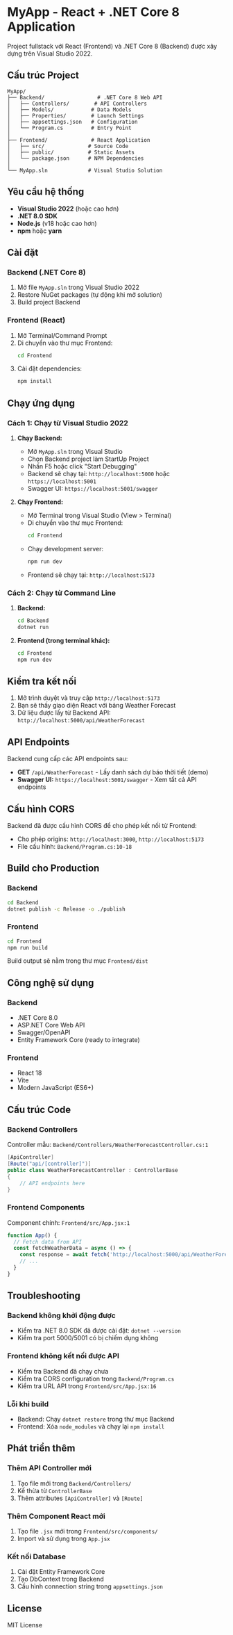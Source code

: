 # MyApp - React + .NET Core 8 Application

Project fullstack với React (Frontend) và .NET Core 8 (Backend) được xây dựng trên Visual Studio 2022.

## Cấu trúc Project

```
MyApp/
├── Backend/                 # .NET Core 8 Web API
│   ├── Controllers/        # API Controllers
│   ├── Models/            # Data Models
│   ├── Properties/        # Launch Settings
│   ├── appsettings.json   # Configuration
│   └── Program.cs         # Entry Point
│
├── Frontend/              # React Application
│   ├── src/              # Source Code
│   ├── public/           # Static Assets
│   └── package.json      # NPM Dependencies
│
└── MyApp.sln             # Visual Studio Solution
```

## Yêu cầu hệ thống

- **Visual Studio 2022** (hoặc cao hơn)
- **.NET 8.0 SDK**
- **Node.js** (v18 hoặc cao hơn)
- **npm** hoặc **yarn**

## Cài đặt

### Backend (.NET Core 8)

1. Mở file `MyApp.sln` trong Visual Studio 2022
2. Restore NuGet packages (tự động khi mở solution)
3. Build project Backend

### Frontend (React)

1. Mở Terminal/Command Prompt
2. Di chuyển vào thư mục Frontend:
   ```bash
   cd Frontend
   ```
3. Cài đặt dependencies:
   ```bash
   npm install
   ```

## Chạy ứng dụng

### Cách 1: Chạy từ Visual Studio 2022

1. **Chạy Backend:**
   - Mở `MyApp.sln` trong Visual Studio
   - Chọn Backend project làm StartUp Project
   - Nhấn F5 hoặc click "Start Debugging"
   - Backend sẽ chạy tại: `http://localhost:5000` hoặc `https://localhost:5001`
   - Swagger UI: `https://localhost:5001/swagger`

2. **Chạy Frontend:**
   - Mở Terminal trong Visual Studio (View > Terminal)
   - Di chuyển vào thư mục Frontend:
     ```bash
     cd Frontend
     ```
   - Chạy development server:
     ```bash
     npm run dev
     ```
   - Frontend sẽ chạy tại: `http://localhost:5173`

### Cách 2: Chạy từ Command Line

1. **Backend:**
   ```bash
   cd Backend
   dotnet run
   ```

2. **Frontend (trong terminal khác):**
   ```bash
   cd Frontend
   npm run dev
   ```

## Kiểm tra kết nối

1. Mở trình duyệt và truy cập `http://localhost:5173`
2. Bạn sẽ thấy giao diện React với bảng Weather Forecast
3. Dữ liệu được lấy từ Backend API: `http://localhost:5000/api/WeatherForecast`

## API Endpoints

Backend cung cấp các API endpoints sau:

- **GET** `/api/WeatherForecast` - Lấy danh sách dự báo thời tiết (demo)
- **Swagger UI:** `https://localhost:5001/swagger` - Xem tất cả API endpoints

## Cấu hình CORS

Backend đã được cấu hình CORS để cho phép kết nối từ Frontend:
- Cho phép origins: `http://localhost:3000`, `http://localhost:5173`
- File cấu hình: `Backend/Program.cs:10-18`

## Build cho Production

### Backend
```bash
cd Backend
dotnet publish -c Release -o ./publish
```

### Frontend
```bash
cd Frontend
npm run build
```
Build output sẽ nằm trong thư mục `Frontend/dist`

## Công nghệ sử dụng

### Backend
- .NET Core 8.0
- ASP.NET Core Web API
- Swagger/OpenAPI
- Entity Framework Core (ready to integrate)

### Frontend
- React 18
- Vite
- Modern JavaScript (ES6+)

## Cấu trúc Code

### Backend Controllers

Controller mẫu: `Backend/Controllers/WeatherForecastController.cs:1`

```csharp
[ApiController]
[Route("api/[controller]")]
public class WeatherForecastController : ControllerBase
{
    // API endpoints here
}
```

### Frontend Components

Component chính: `Frontend/src/App.jsx:1`

```jsx
function App() {
  // Fetch data from API
  const fetchWeatherData = async () => {
    const response = await fetch('http://localhost:5000/api/WeatherForecast')
    // ...
  }
}
```

## Troubleshooting

### Backend không khởi động được
- Kiểm tra .NET 8.0 SDK đã được cài đặt: `dotnet --version`
- Kiểm tra port 5000/5001 có bị chiếm dụng không

### Frontend không kết nối được API
- Kiểm tra Backend đã chạy chưa
- Kiểm tra CORS configuration trong `Backend/Program.cs`
- Kiểm tra URL API trong `Frontend/src/App.jsx:16`

### Lỗi khi build
- Backend: Chạy `dotnet restore` trong thư mục Backend
- Frontend: Xóa `node_modules` và chạy lại `npm install`

## Phát triển thêm

### Thêm API Controller mới

1. Tạo file mới trong `Backend/Controllers/`
2. Kế thừa từ `ControllerBase`
3. Thêm attributes `[ApiController]` và `[Route]`

### Thêm Component React mới

1. Tạo file `.jsx` mới trong `Frontend/src/components/`
2. Import và sử dụng trong `App.jsx`

### Kết nối Database

1. Cài đặt Entity Framework Core
2. Tạo DbContext trong Backend
3. Cấu hình connection string trong `appsettings.json`

## License

MIT License
